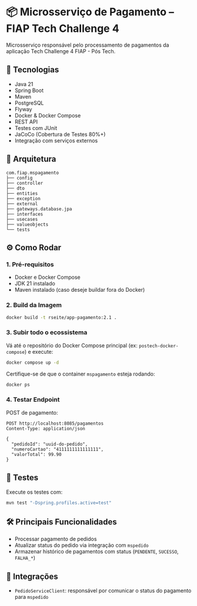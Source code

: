 # 📦 Microsserviço de Pagamento – FIAP Tech Challenge 4 

Microsserviço responsável pelo processamento de pagamentos da aplicação Tech Challenge 4 FIAP - Pós Tech.

## 🚀 Tecnologias

- Java 21
- Spring Boot
- Maven
- PostgreSQL
- Flyway
- Docker & Docker Compose
- REST API
- Testes com JUnit
- JaCoCo (Cobertura de Testes 80%+)
- Integração com serviços externos

## 📁 Arquitetura
```
com.fiap.mspagamento
├── config
├── controller
├── dto
├── entities
├── exception
├── external
├── gateways.database.jpa
├── interfaces
├── usecases
├── valueobjects
└── tests
```

## ⚙️ Como Rodar

### 1. Pré-requisitos

- Docker e Docker Compose
- JDK 21 instalado
- Maven instalado (caso deseje buildar fora do Docker)

### 2. Build da Imagem

```bash
docker build -t rseite/app-pagamento:2.1 .
```

### 3. Subir todo o ecossistema

Vá até o repositório do Docker Compose principal (ex: `postech-docker-compose`) e execute:

```bash
docker compose up -d
```

Certifique-se de que o container `mspagamento` esteja rodando:

```bash
docker ps
```

### 4. Testar Endpoint

POST de pagamento:
```http
POST http://localhost:8085/pagamentos
Content-Type: application/json

{
  "pedidoId": "uuid-do-pedido",
  "numeroCartao": "4111111111111111",
  "valorTotal": 99.90
}
```

## 🧪 Testes

Execute os testes com:

```bash
mvn test "-Dspring.profiles.active=test"
```

## 🛠️ Principais Funcionalidades

- Processar pagamento de pedidos
- Atualizar status do pedido via integração com `mspedido`
- Armazenar histórico de pagamentos com status (`PENDENTE`, `SUCESSO`, `FALHA_*`)

## 🔄 Integrações

- `PedidoServiceClient`: responsável por comunicar o status do pagamento para `mspedido`
